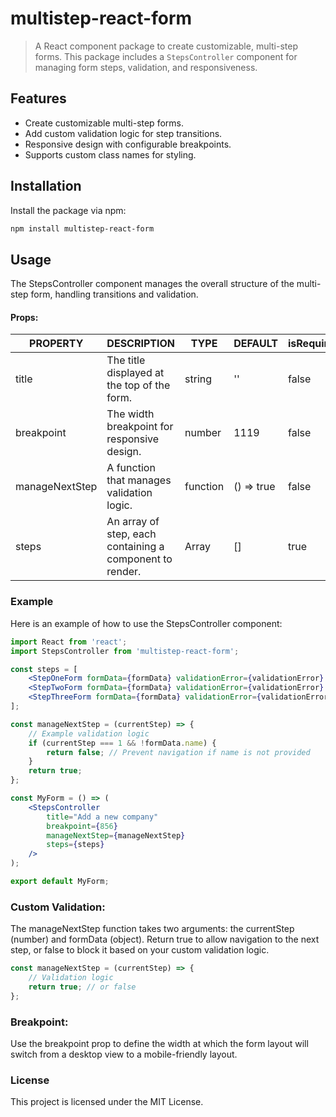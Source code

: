 # multistep-react-form

> A React component package to create customizable, multi-step forms. This package includes a `StepsController` component for managing form steps, validation, and responsiveness.

## Features
- Create customizable multi-step forms.
- Add custom validation logic for step transitions.
- Responsive design with configurable breakpoints.
- Supports custom class names for styling.

## Installation

Install the package via npm:

```bash
npm install multistep-react-form
```
## Usage

The StepsController component manages the overall structure of the multi-step form, handling transitions and validation.

#### Props:

| PROPERTY       | DESCRIPTION                                                  | TYPE        | DEFAULT    | isRequired|
|----------------|--------------------------------------------------------------|-------------|------------|-----------|
| title          | The title displayed at the top of the form.                  |string       |''          |false      |
| breakpoint     | The width breakpoint for responsive design.                  |number       |1119        |false      |
| manageNextStep | A function that manages validation logic.                    |function     |() => true  |false      |
| steps          | An array of step, each containing a  component to render.    |Array        |[]          |true       |


### Example

Here is an example of how to use the StepsController component:

```jsx
import React from 'react';
import StepsController from 'multistep-react-form';

const steps = [
    <StepOneForm formData={formData} validationError={validationError} handleFieldChange={handleFieldChange} />,
    <StepTwoForm formData={formData} validationError={validationError} handleFieldChange={handleFieldChange} />,
    <StepThreeForm formData={formData} validationError={validationError} handleFieldChange={handleFieldChange} />
];

const manageNextStep = (currentStep) => {
    // Example validation logic
    if (currentStep === 1 && !formData.name) {
        return false; // Prevent navigation if name is not provided
    }
    return true;
};

const MyForm = () => (
    <StepsController
        title="Add a new company"
        breakpoint={856}
        manageNextStep={manageNextStep}
        steps={steps}
    />
);

export default MyForm;

```
### Custom Validation:
The manageNextStep function takes two arguments: the currentStep (number) and formData (object). Return true to allow navigation to the next step, or false to block it based on your custom validation logic.
```jsx
const manageNextStep = (currentStep) => {
    // Validation logic
    return true; // or false
};
```
### Breakpoint:
Use the breakpoint prop to define the width at which the form layout will switch from a desktop view to a mobile-friendly layout.

### License
This project is licensed under the MIT License.